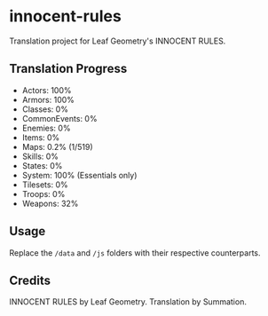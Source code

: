 # innocent-rules
Translation project for Leaf Geometry's INNOCENT RULES.

## Translation Progress
- Actors: 100%
- Armors: 100%
- Classes: 0%
- CommonEvents: 0%
- Enemies: 0%
- Items: 0%
- Maps: 0.2% (1/519)
- Skills: 0%
- States: 0%
- System: 100% (Essentials only)
- Tilesets: 0%
- Troops: 0%
- Weapons: 32%

## Usage
Replace the `/data` and `/js` folders with their respective counterparts.

## Credits
INNOCENT RULES by Leaf Geometry.
Translation by Summation.
